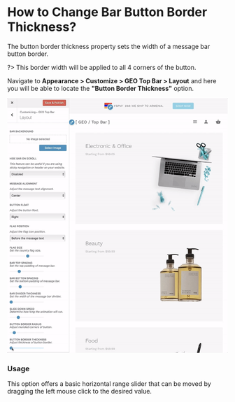 # How to Change Bar Button Border Thickness?

The button border thickness property sets the width of a message bar button border.

?> This border width will be applied to all 4 corners of the button.

Navigate to **Appearance > Customize > GEO Top Bar > Layout** and here you will be able to locate the **"Button Border Thickness"** option.

![Button Border Thickness](img/button-border-thickness_qyqfgj.gif)

### Usage

This option offers a basic horizontal range slider that can be moved by dragging the left mouse click to the desired value.
